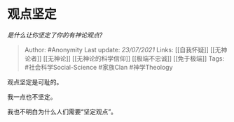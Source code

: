 # 观点坚定
*是什么让你坚定了你的有神论观点?*

> Author: #Anonymity
Last update: *23/07/2021* 
Links: [[自我怀疑]] [[无神论者]] [[无神论]] [[无神论的科学信仰]] [[极端不忠诚]] [[免于极端]]
Tags: #社会科学Social-Science #家族Clan #神学Theology 

 
观点坚定是可耻的。

我一点也不坚定。

我也不明白为什么人们需要“坚定观点”。



